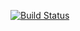 [![Build Status](https://travis-ci.org/sh3d2/node-amqp.svg?branch=master)](https://travis-ci.org/sh3d2/node-amqp)
